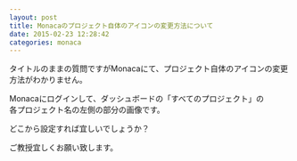 ```yaml
---
layout: post
title: Monacaのプロジェクト自体のアイコンの変更方法について
date: 2015-02-23 12:28:42
categories: monaca
---
```

<!-- {% raw %} -->
<p>タイトルのままの質問ですがMonacaにて、プロジェクト自体のアイコンの変更方法がわかりません。</p>

<p>Monacaにログインして、ダッシュボードの「すべてのプロジェクト」の<br>
各プロジェクト名の左側の部分の画像です。</p>

<p>どこから設定すれば宜しいでしょうか？</p>

<p>ご教授宜しくお願い致します。</p>
<!-- {% endraw %} -->
